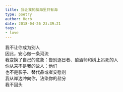 ```yaml
---  
title: 我让我的脑海里只有海  
type: poetry  
author: Herb  
date: 2018-04-26 23:39:21 
tags: 
- love 
---  
```

我不让你成为别人  
因此，安心做一条河流  
我变换了自己的意象：告别逐日者、酿酒师和树上吊死的人  
你从来不是我的故人：他们  
也不是影子、替代品或者安慰剂  
我从岸边冲向你，沾染你的盐分  
我不回头  
